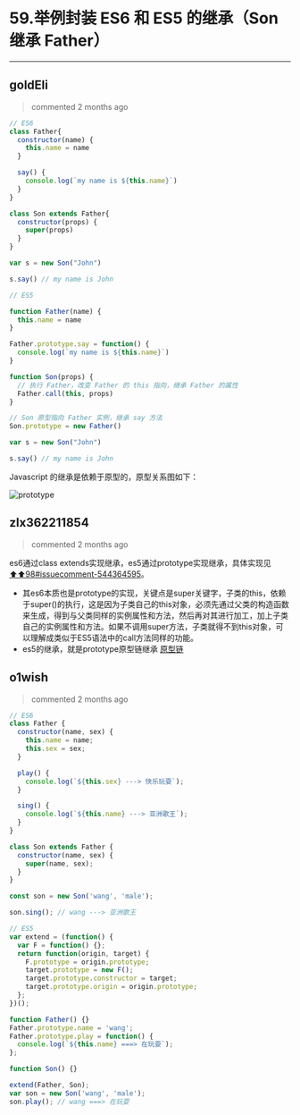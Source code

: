 
 # 59.举例封装 ES6 和 ES5 的继承（Son 继承 Father） 
  
 ***
## goldEli 
 > commented 2 months ago 


```javascript
// ES6
class Father{
  constructor(name) {
    this.name = name
  }

  say() {
    console.log(`my name is ${this.name}`)
  }
}

class Son extends Father{
  constructor(props) {
    super(props)
  }
}

var s = new Son("John")

s.say() // my name is John


```


```javascript
// ES5

function Father(name) {
  this.name = name
}

Father.prototype.say = function() {
  console.log(`my name is ${this.name}`)
}

function Son(props) {
  // 执行 Father，改变 Father 的 this 指向，继承 Father 的属性
  Father.call(this, props)
}

// Son 原型指向 Father 实例，继承 say 方法
Son.prototype = new Father()

var s = new Son("John")

s.say() // my name is John

```
Javascript 的继承是依赖于原型的，原型关系图如下：

![prototype](https://user-images.githubusercontent.com/18217162/67184110-9a327780-f415-11e9-8de4-d441dfe2d4f4.png)



## zlx362211854 
 > commented 2 months ago 

es6通过class extends实现继承，es5通过prototype实现继承，具体实现见 [⬆️⬆️98#issuecomment-544364595](https://github.com/zlx362211854/daily-study/issues/98#issuecomment-544364595)。
* 其es6本质也是prototype的实现，关键点是super关键字，子类的this，依赖于super()的执行，这是因为子类自己的this对象，必须先通过父类的构造函数来生成，得到与父类同样的实例属性和方法，然后再对其进行加工，加上子类自己的实例属性和方法。如果不调用super方法，子类就得不到this对象，可以理解成类似于ES5语法中的call方法同样的功能。
* es5的继承，就是prototype原型链继承 [原型链](https://www.cnblogs.com/zhengyeye/p/8986836.html)
## o1wish 
 > commented 2 months ago 


```javascript
// ES6
class Father {
  constructor(name, sex) {
    this.name = name;
    this.sex = sex;
  }

  play() {
    console.log(`${this.sex} ---> 快乐玩耍`);
  }

  sing() {
    console.log(`${this.name} ---> 亚洲歌王`);
  }
}

class Son extends Father {
  constructor(name, sex) {
    super(name, sex);
  }
}

const son = new Son('wang', 'male');

son.sing(); // wang ---> 亚洲歌王

// ES5
var extend = (function() {
  var F = function() {};
  return function(origin, target) {
    F.prototype = origin.prototype;
    target.prototype = new F();
    target.prototype.constructor = target;
    target.prototype.origin = origin.prototype;
  };
})();

function Father() {}
Father.prototype.name = 'wang';
Father.prototype.play = function() {
  console.log(`${this.name} ===> 在玩耍`);
};

function Son() {}

extend(Father, Son);
var son = new Son('wang', 'male');
son.play(); // wang ===> 在玩耍

```